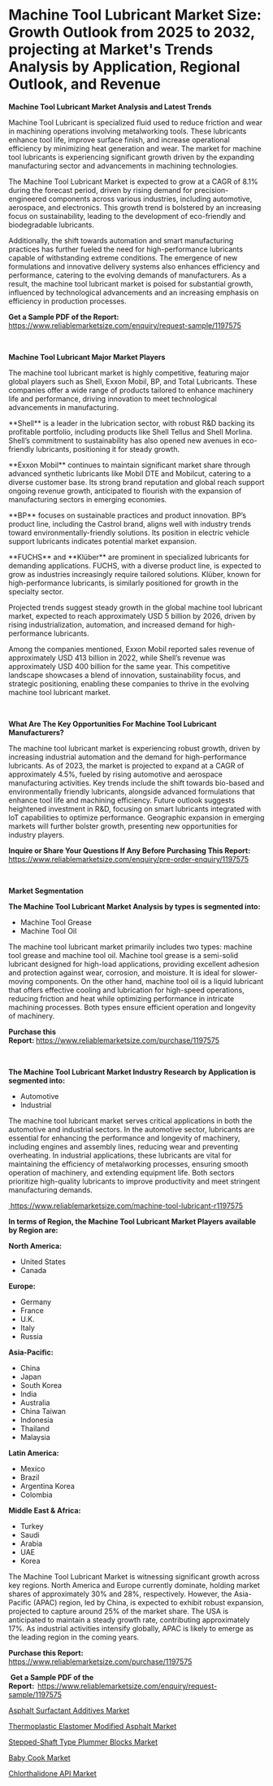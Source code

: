 <p><h1>Machine Tool Lubricant Market Size: Growth Outlook from 2025 to 2032, projecting at Market's Trends Analysis by Application, Regional Outlook, and Revenue</h1></p><p><strong>Machine Tool Lubricant Market Analysis and Latest Trends</strong></p>
<p><p>Machine Tool Lubricant is specialized fluid used to reduce friction and wear in machining operations involving metalworking tools. These lubricants enhance tool life, improve surface finish, and increase operational efficiency by minimizing heat generation and wear. The market for machine tool lubricants is experiencing significant growth driven by the expanding manufacturing sector and advancements in machining technologies.</p><p>The Machine Tool Lubricant Market is expected to grow at a CAGR of 8.1% during the forecast period, driven by rising demand for precision-engineered components across various industries, including automotive, aerospace, and electronics. This growth trend is bolstered by an increasing focus on sustainability, leading to the development of eco-friendly and biodegradable lubricants.</p><p>Additionally, the shift towards automation and smart manufacturing practices has further fueled the need for high-performance lubricants capable of withstanding extreme conditions. The emergence of new formulations and innovative delivery systems also enhances efficiency and performance, catering to the evolving demands of manufacturers. As a result, the machine tool lubricant market is poised for substantial growth, influenced by technological advancements and an increasing emphasis on efficiency in production processes.</p></p>
<p><strong>Get a Sample PDF of the Report:&nbsp;</strong> <a href="https://www.reliablemarketsize.com/enquiry/request-sample/1197575?utm_campaign=1897&utm_medium=2&utm_source=Github&utm_content=ia&utm_term=03022025&utm_id=machine-tool-lubricant">https://www.reliablemarketsize.com/enquiry/request-sample/1197575</a></p>
<p>&nbsp;</p>
<p><strong>Machine Tool Lubricant Major Market Players</strong></p>
<p><p>The machine tool lubricant market is highly competitive, featuring major global players such as Shell, Exxon Mobil, BP, and Total Lubricants. These companies offer a wide range of products tailored to enhance machinery life and performance, driving innovation to meet technological advancements in manufacturing.</p><p>**Shell** is a leader in the lubrication sector, with robust R&D backing its profitable portfolio, including products like Shell Tellus and Shell Morlina. Shell’s commitment to sustainability has also opened new avenues in eco-friendly lubricants, positioning it for steady growth.</p><p>**Exxon Mobil** continues to maintain significant market share through advanced synthetic lubricants like Mobil DTE and Mobilcut, catering to a diverse customer base. Its strong brand reputation and global reach support ongoing revenue growth, anticipated to flourish with the expansion of manufacturing sectors in emerging economies.</p><p>**BP** focuses on sustainable practices and product innovation. BP’s product line, including the Castrol brand, aligns well with industry trends toward environmentally-friendly solutions. Its position in electric vehicle support lubricants indicates potential market expansion.</p><p>**FUCHS** and **Klüber** are prominent in specialized lubricants for demanding applications. FUCHS, with a diverse product line, is expected to grow as industries increasingly require tailored solutions. Klüber, known for high-performance lubricants, is similarly positioned for growth in the specialty sector.</p><p>Projected trends suggest steady growth in the global machine tool lubricant market, expected to reach approximately USD 5 billion by 2026, driven by rising industrialization, automation, and increased demand for high-performance lubricants.</p><p>Among the companies mentioned, Exxon Mobil reported sales revenue of approximately USD 413 billion in 2022, while Shell’s revenue was approximately USD 400 billion for the same year. This competitive landscape showcases a blend of innovation, sustainability focus, and strategic positioning, enabling these companies to thrive in the evolving machine tool lubricant market.</p></p>
<p>&nbsp;</p>
<p><strong>What Are The Key Opportunities For Machine Tool Lubricant Manufacturers?</strong></p>
<p><p>The machine tool lubricant market is experiencing robust growth, driven by increasing industrial automation and the demand for high-performance lubricants. As of 2023, the market is projected to expand at a CAGR of approximately 4.5%, fueled by rising automotive and aerospace manufacturing activities. Key trends include the shift towards bio-based and environmentally friendly lubricants, alongside advanced formulations that enhance tool life and machining efficiency. Future outlook suggests heightened investment in R&D, focusing on smart lubricants integrated with IoT capabilities to optimize performance. Geographic expansion in emerging markets will further bolster growth, presenting new opportunities for industry players.</p></p>
<p><strong>Inquire or Share Your Questions If Any Before Purchasing This Report:</strong> <a href="https://www.reliablemarketsize.com/enquiry/pre-order-enquiry/1197575?utm_campaign=1897&utm_medium=2&utm_source=Github&utm_content=ia&utm_term=03022025&utm_id=machine-tool-lubricant">https://www.reliablemarketsize.com/enquiry/pre-order-enquiry/1197575</a></p>
<p>&nbsp;</p>
<p><strong>Market Segmentation</strong></p>
<p><strong>The Machine Tool Lubricant Market Analysis by types is segmented into:</strong></p>
<p><ul><li>Machine Tool Grease</li><li>Machine Tool Oil</li></ul></p>
<p><p>The machine tool lubricant market primarily includes two types: machine tool grease and machine tool oil. Machine tool grease is a semi-solid lubricant designed for high-load applications, providing excellent adhesion and protection against wear, corrosion, and moisture. It is ideal for slower-moving components. On the other hand, machine tool oil is a liquid lubricant that offers effective cooling and lubrication for high-speed operations, reducing friction and heat while optimizing performance in intricate machining processes. Both types ensure efficient operation and longevity of machinery.</p></p>
<p><strong>Purchase this Report:&nbsp;</strong><a href="https://www.reliablemarketsize.com/purchase/1197575?utm_campaign=1897&utm_medium=2&utm_source=Github&utm_content=ia&utm_term=03022025&utm_id=machine-tool-lubricant">https://www.reliablemarketsize.com/purchase/1197575</a></p>
<p>&nbsp;</p>
<p><strong>The Machine Tool Lubricant Market Industry Research by Application is segmented into:</strong></p>
<p><ul><li>Automotive</li><li>Industrial</li></ul></p>
<p><p>The machine tool lubricant market serves critical applications in both the automotive and industrial sectors. In the automotive sector, lubricants are essential for enhancing the performance and longevity of machinery, including engines and assembly lines, reducing wear and preventing overheating. In industrial applications, these lubricants are vital for maintaining the efficiency of metalworking processes, ensuring smooth operation of machinery, and extending equipment life. Both sectors prioritize high-quality lubricants to improve productivity and meet stringent manufacturing demands.</p></p>
<p><a href="https://www.reliablemarketsize.com/machine-tool-lubricant-r1197575?utm_campaign=1897&utm_medium=2&utm_source=Github&utm_content=ia&utm_term=03022025&utm_id=machine-tool-lubricant">&nbsp;https://www.reliablemarketsize.com/machine-tool-lubricant-r1197575</a></p>
<p><strong>In terms of Region, the Machine Tool Lubricant Market Players available by Region are:</strong></p>
<p>
    <p> <strong> North America: </strong>
        <ul>
            <li>United States</li>
            <li>Canada</li>
        </ul>
        </p> 
    <p> <strong> Europe: </strong>
        <ul>
            <li>Germany</li>
            <li>France</li>
            <li>U.K.</li>
            <li>Italy</li>
            <li>Russia</li>
        </ul>
        </p> 
    <p> <strong> Asia-Pacific: </strong>
        <ul>
            <li>China</li>
            <li>Japan</li>
            <li>South Korea</li>
            <li>India</li>
            <li>Australia</li>
            <li>China Taiwan</li>
            <li>Indonesia</li>
            <li>Thailand</li>
            <li>Malaysia</li>
        </ul>
        </p> 
    <p> <strong> Latin America: </strong>
        <ul>
            <li>Mexico</li>
            <li>Brazil</li>
            <li>Argentina Korea</li>
            <li>Colombia</li>
        </ul>
        </p> 
    <p> <strong> Middle East & Africa: </strong>
        <ul>
            <li>Turkey</li>
            <li>Saudi</li>
            <li>Arabia</li>
            <li>UAE</li>
            <li>Korea</li>
        </ul>
    </p>
    </p>
<p><p>The Machine Tool Lubricant Market is witnessing significant growth across key regions. North America and Europe currently dominate, holding market shares of approximately 30% and 28%, respectively. However, the Asia-Pacific (APAC) region, led by China, is expected to exhibit robust expansion, projected to capture around 25% of the market share. The USA is anticipated to maintain a steady growth rate, contributing approximately 17%. As industrial activities intensify globally, APAC is likely to emerge as the leading region in the coming years.</p></p>
<p><strong>Purchase this Report: </strong><a href="https://www.reliablemarketsize.com/purchase/1197575?utm_campaign=1897&utm_medium=2&utm_source=Github&utm_content=ia&utm_term=03022025&utm_id=machine-tool-lubricant">https://www.reliablemarketsize.com/purchase/1197575</a></p>
<p>&nbsp;<strong>Get a Sample PDF of the Report:&nbsp;&nbsp;</strong><a href="https://www.reliablemarketsize.com/enquiry/request-sample/1197575?utm_campaign=1897&utm_medium=2&utm_source=Github&utm_content=ia&utm_term=03022025&utm_id=machine-tool-lubricant">https://www.reliablemarketsize.com/enquiry/request-sample/1197575</a></p>
<p><strong></strong></p>
<p><p><a href="https://github.com/carylgrinko/Market-Research-Report-List-1/blob/main/asphalt-surfactant-additives-market.md?utm_campaign=1897&utm_medium=2&utm_source=Github&utm_content=ia&utm_term=03022025&utm_id=machine-tool-lubricant">Asphalt Surfactant Additives Market</a></p><p><a href="https://github.com/leyesamilej/Market-Research-Report-List-1/blob/main/thermoplastic-elastomer-modified-asphalt-market.md?utm_campaign=1897&utm_medium=2&utm_source=Github&utm_content=ia&utm_term=03022025&utm_id=machine-tool-lubricant">Thermoplastic Elastomer Modified Asphalt Market</a></p><p><a href="https://www.linkedin.com/pulse/forecast-of55-cagr-study-stepped-shaft-type-plummer-blocks-market-a4rmf?utm_campaign=1897&utm_medium=2&utm_source=Github&utm_content=ia&utm_term=03022025&utm_id=machine-tool-lubricant">Stepped-Shaft Type Plummer Blocks Market</a></p><p><a href="https://www.linkedin.com/pulse/global-baby-cook-markets-growth-journey-current-size-134-a2yvf?utm_campaign=1897&utm_medium=2&utm_source=Github&utm_content=ia&utm_term=03022025&utm_id=machine-tool-lubricant">Baby Cook Market</a></p><p><a href="https://www.linkedin.com/pulse/chlorthalidone-api-market-analysis-report-2025-2032-macro-h9lhc?utm_campaign=1897&utm_medium=2&utm_source=Github&utm_content=ia&utm_term=03022025&utm_id=machine-tool-lubricant">Chlorthalidone API Market</a></p></p>